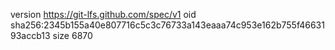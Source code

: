 version https://git-lfs.github.com/spec/v1
oid sha256:2345b155a40e807716c5c3c76733a143eaaa74c953e162b755f4663193accb13
size 6870
